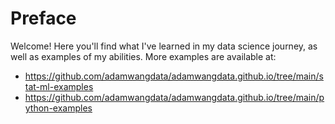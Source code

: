 # Preface

Welcome! Here you'll find what I've learned in my data science journey, as well as examples of my abilities.
More examples are available at:

- https://github.com/adamwangdata/adamwangdata.github.io/tree/main/stat-ml-examples
- https://github.com/adamwangdata/adamwangdata.github.io/tree/main/python-examples

```{tableofcontents}
```